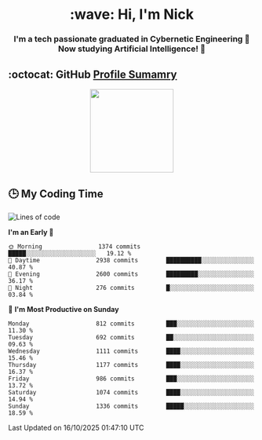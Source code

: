 <h1 align="center">:wave: Hi, I'm Nick</h1>

<h3 align="center">I'm a tech passionate graduated in Cybernetic Engineering 🤖<br>
Now studying Artificial Intelligence! 🧠</h3>


## :octocat: GitHub <a href="https://github.com/vn7n24fzkq/github-profile-summary-cards">Profile Sumamry</a>

<p align="center">
   <img style="height:170px;display:inline-block"  src="http://github-profile-summary-cards.vercel.app/api/cards/profile-details?username=CodeClimberNT&theme=github_dark" />
<!--    <img style="height:170px;display:inline-block"  src="http://github-profile-summary-cards.vercel.app/api/cards/repos-per-language?username=CodeClimberNT&theme=github_dark&exclude=" /> -->
</p>

 ## :clock3: My Coding Time 
 
<!--START_SECTION:waka-->
![Lines of code](https://img.shields.io/badge/From%20Hello%20World%20I%27ve%20Written-22.8%20million%20lines%20of%20code-blue)

**I'm an Early 🐤** 

```text
🌞 Morning                1374 commits        █████░░░░░░░░░░░░░░░░░░░░   19.12 % 
🌆 Daytime                2938 commits        ██████████░░░░░░░░░░░░░░░   40.87 % 
🌃 Evening                2600 commits        █████████░░░░░░░░░░░░░░░░   36.17 % 
🌙 Night                  276 commits         █░░░░░░░░░░░░░░░░░░░░░░░░   03.84 % 
```
📅 **I'm Most Productive on Sunday** 

```text
Monday                   812 commits         ███░░░░░░░░░░░░░░░░░░░░░░   11.30 % 
Tuesday                  692 commits         ██░░░░░░░░░░░░░░░░░░░░░░░   09.63 % 
Wednesday                1111 commits        ████░░░░░░░░░░░░░░░░░░░░░   15.46 % 
Thursday                 1177 commits        ████░░░░░░░░░░░░░░░░░░░░░   16.37 % 
Friday                   986 commits         ███░░░░░░░░░░░░░░░░░░░░░░   13.72 % 
Saturday                 1074 commits        ████░░░░░░░░░░░░░░░░░░░░░   14.94 % 
Sunday                   1336 commits        █████░░░░░░░░░░░░░░░░░░░░   18.59 % 
```



 Last Updated on 16/10/2025 01:47:10 UTC
<!--END_SECTION:waka-->

